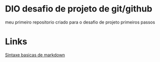 # DIO desafio de projeto de git/github
meu primeiro repositorio criado para o desafio de projeto
 primeiros passos
 # Links
 [Sintaxe basicas de markdown](https://www.markdownguide.org/basic-syntax/)
 
